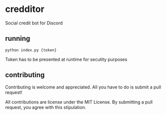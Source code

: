 # credditor
Social credit bot for Discord

## running

`python index.py {token}`

Token has to be presented at runtime for secutity purposes

## contributing

Contributing is welcome and appreciated. All you have to do is submit a pull request!

All contributions are license under the MIT License. By submitting a pull request, you agree with this stipulation.
